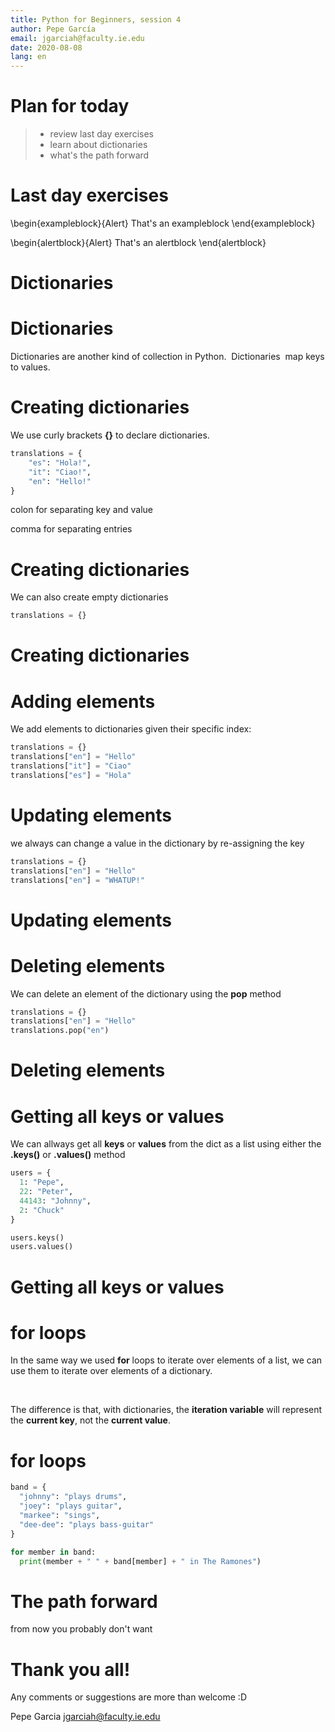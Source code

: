 ```yaml
---
title: Python for Beginners, session 4
author: Pepe García
email: jgarciah@faculty.ie.edu
date: 2020-08-08
lang: en
---
```



# Plan for today

>- review last day exercises
>- learn about dictionaries
>- what's the path forward

# Last day exercises

\begin{exampleblock}{Alert}
That's an exampleblock
\end{exampleblock}

\begin{alertblock}{Alert}
That's an alertblock
\end{alertblock}

# Dictionaries


# Dictionaries

Dictionaries are another kind of collection in Python.  Dictionaries 
map keys to values.

# Creating dictionaries

We use curly brackets **{}** to declare dictionaries.

```python
translations = {
    "es": "Hola!",
    "it": "Ciao!",
    "en": "Hello!"
}
```

colon for separating key and value

comma for separating entries

# Creating dictionaries

We can also create empty dictionaries

```python
translations = {}
```

# Creating dictionaries

# Adding elements

We add elements to dictionaries given their specific index:

```python
translations = {}
translations["en"] = "Hello"
translations["it"] = "Ciao"
translations["es"] = "Hola"
```

# Updating elements

we always can change a value in the dictionary by re-assigning the key

```python
translations = {}
translations["en"] = "Hello"
translations["en"] = "WHATUP!"
```

# Updating elements

# Deleting elements

We can delete an element of the dictionary using the **pop** method

```python
translations = {}
translations["en"] = "Hello"
translations.pop("en")
```

# Deleting elements

# Getting all keys or values

We can allways get all **keys** or **values** from the dict as a list
using either the **.keys()** or **.values()** method

```python
users = {
  1: "Pepe",
  22: "Peter",
  44143: "Johnny",
  2: "Chuck"
}

users.keys()
users.values()
```

# Getting all keys or values

# for loops

In the same way we used **for** loops to iterate over elements of a
list, we can use them to iterate over elements of a dictionary.

 

The difference is that, with dictionaries, the **iteration variable**
will represent the **current key**, not the **current value**.

# for loops

```python
band = {
  "johnny": "plays drums",
  "joey": "plays guitar",
  "markee": "sings",
  "dee-dee": "plays bass-guitar"
}

for member in band:
  print(member + " " + band[member] + " in The Ramones")
```


# The path forward

from now you probably don't want

# Thank you all!

Any comments or suggestions are more than welcome :D

Pepe Garcia <jgarciah@faculty.ie.edu>
